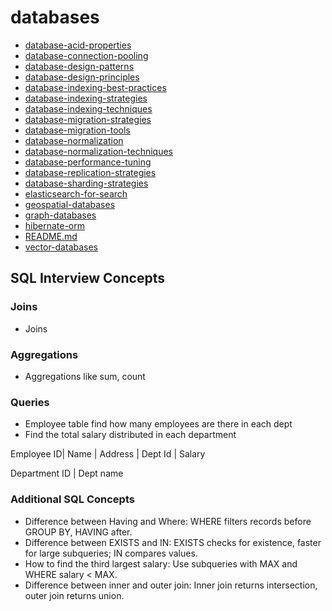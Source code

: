# databases
- [database-acid-properties](database-acid-properties/README.md)
- [database-connection-pooling](database-connection-pooling/README.md)
- [database-design-patterns](database-design-patterns/README.md)
- [database-design-principles](database-design-principles/README.md)
- [database-indexing-best-practices](database-indexing-best-practices/README.md)
- [database-indexing-strategies](database-indexing-strategies/README.md)
- [database-indexing-techniques](database-indexing-techniques/README.md)
- [database-migration-strategies](database-migration-strategies/README.md)
- [database-migration-tools](database-migration-tools/README.md)
- [database-normalization](database-normalization/README.md)
- [database-normalization-techniques](database-normalization-techniques/README.md)
- [database-performance-tuning](database-performance-tuning/README.md)
- [database-replication-strategies](database-replication-strategies/README.md)
- [database-sharding-strategies](database-sharding-strategies/README.md)
- [elasticsearch-for-search](elasticsearch-for-search/README.md)
- [geospatial-databases](geospatial-databases/README.md)
- [graph-databases](graph-databases/README.md)
- [hibernate-orm](hibernate-orm/README.md)
- [README.md](README.md/README.md)
- [vector-databases](vector-databases/README.md)

## SQL Interview Concepts

### Joins
- Joins

### Aggregations
- Aggregations like sum, count

### Queries
- Employee table find how many employees are there in each dept
- Find the total salary distributed in each department

Employee
ID| Name | Address | Dept Id | Salary

Department
ID | Dept name

### Additional SQL Concepts
- Difference between Having and Where: WHERE filters records before GROUP BY, HAVING after.
- Difference between EXISTS and IN: EXISTS checks for existence, faster for large subqueries; IN compares values.
- How to find the third largest salary: Use subqueries with MAX and WHERE salary < MAX.
- Difference between inner and outer join: Inner join returns intersection, outer join returns union.
